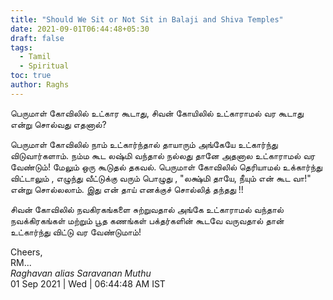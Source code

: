 ```yaml
---
title: "Should We Sit or Not Sit in Balaji and Shiva Temples"
date: 2021-09-01T06:44:48+05:30
draft: false
tags:
  - Tamil
  - Spiritual
toc: true
author: Raghs
---
```


பெருமாள் கோவிலில் உட்கார கூடாது, சிவன் கோயிலில் உட்காராமல் வர கூடாது என்று சொல்வது எதனால்?

<!--more-->

பெருமாள் கோவிலில் நாம் உட்கார்ந்தால் தாயாரும் அங்கேயே உட்கார்ந்து விடுவார்களாம். 
நம்ம கூட லஷ்மி வந்தால் நல்லது தானே அதனால உட்காராமல் வர வேண்டும்! 
மேலும் ஒரு கூடுதல் தகவல். பெருமாள் கோவிலில் தெரியாமல் உக்கார்ந்து விட்டாலும் , எழுந்து வீட்டுக்கு வரும் பொழுது , "லக்ஷ்மி தாயே, நீயும் என் கூட வா!" என்று சொல்லலாம். இது என் தாய் எனக்குச் சொல்லித் தந்தது !! 

சிவன் கோவிலில் நவகிரகங்களை சுற்றுவதால் அங்கே உட்காராமல் வந்தால் நவக்கிரகங்கள் மற்றும் பூத கணங்கள் பக்தர்களின் கூடவே வருவதால் தான் உட்கார்ந்து விட்டு வர வேண்டுமாம்!


Cheers,\
RM...\
_Raghavan alias Saravanan Muthu_\
01 Sep 2021 | Wed | 06:44:48 AM IST
